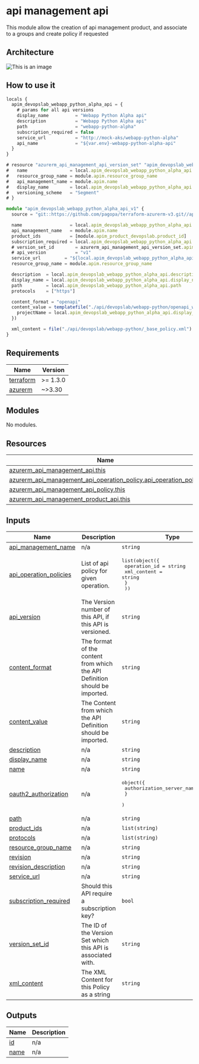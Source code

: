 # api management api

This module allow the creation of api management product, and associate to a groups and create policy if requested

## Architecture

![This is an image](./docs/module-arch.drawio.png)

## How to use it

```ts
locals {
  apim_devopslab_webapp_python_alpha_api = {
    # params for all api versions
    display_name          = "Webapp Python Alpha api"
    description           = "Webapp Python Alpha api"
    path                  = "webapp-python-alpha"
    subscription_required = false
    service_url           = "http://mock-aks/webapp-python-alpha"
    api_name              = "${var.env}-webapp-python-alpha-api"
  }
}

# resource "azurerm_api_management_api_version_set" "apim_devopslab_webapp_python_alpha_api" {
#   name                = local.apim_devopslab_webapp_python_alpha_api.api_name
#   resource_group_name = module.apim.resource_group_name
#   api_management_name = module.apim.name
#   display_name        = local.apim_devopslab_webapp_python_alpha_api.display_name
#   versioning_scheme   = "Segment"
# }

module "apim_devopslab_webapp_python_alpha_api_v1" {
  source = "git::https://github.com/pagopa/terraform-azurerm-v3.git//api_management_api?ref=v8.8.0"

  name                  = local.apim_devopslab_webapp_python_alpha_api.api_name
  api_management_name   = module.apim.name
  product_ids           = [module.apim_product_devopslab.product_id]
  subscription_required = local.apim_devopslab_webapp_python_alpha_api.subscription_required
  # version_set_id        = azurerm_api_management_api_version_set.apim_devopslab_webapp_python_alpha_api.id
  # api_version           = "v1"
  service_url         = "${local.apim_devopslab_webapp_python_alpha_api.service_url}/"
  resource_group_name = module.apim.resource_group_name

  description  = local.apim_devopslab_webapp_python_alpha_api.description
  display_name = local.apim_devopslab_webapp_python_alpha_api.display_name
  path         = local.apim_devopslab_webapp_python_alpha_api.path
  protocols    = ["https"]

  content_format = "openapi"
  content_value = templatefile("./api/devopslab/webapp-python/openapi_webapp_python.json.tftpl", {
    projectName = local.apim_devopslab_webapp_python_alpha_api.display_name
  })

  xml_content = file("./api/devopslab/webapp-python/_base_policy.xml")
}

```

<!-- markdownlint-disable -->
<!-- BEGINNING OF PRE-COMMIT-TERRAFORM DOCS HOOK -->
## Requirements

| Name | Version |
|------|---------|
| <a name="requirement_terraform"></a> [terraform](#requirement\_terraform) | >= 1.3.0 |
| <a name="requirement_azurerm"></a> [azurerm](#requirement\_azurerm) | ~>3.30 |

## Modules

No modules.

## Resources

| Name | Type |
|------|------|
| [azurerm_api_management_api.this](https://registry.terraform.io/providers/hashicorp/azurerm/latest/docs/resources/api_management_api) | resource |
| [azurerm_api_management_api_operation_policy.api_operation_policy](https://registry.terraform.io/providers/hashicorp/azurerm/latest/docs/resources/api_management_api_operation_policy) | resource |
| [azurerm_api_management_api_policy.this](https://registry.terraform.io/providers/hashicorp/azurerm/latest/docs/resources/api_management_api_policy) | resource |
| [azurerm_api_management_product_api.this](https://registry.terraform.io/providers/hashicorp/azurerm/latest/docs/resources/api_management_product_api) | resource |

## Inputs

| Name | Description | Type | Default | Required |
|------|-------------|------|---------|:--------:|
| <a name="input_api_management_name"></a> [api\_management\_name](#input\_api\_management\_name) | n/a | `string` | n/a | yes |
| <a name="input_api_operation_policies"></a> [api\_operation\_policies](#input\_api\_operation\_policies) | List of api policy for given operation. | <pre>list(object({<br>    operation_id = string<br>    xml_content  = string<br>    }<br>  ))</pre> | `[]` | no |
| <a name="input_api_version"></a> [api\_version](#input\_api\_version) | The Version number of this API, if this API is versioned. | `string` | `null` | no |
| <a name="input_content_format"></a> [content\_format](#input\_content\_format) | The format of the content from which the API Definition should be imported. | `string` | `"swagger-json"` | no |
| <a name="input_content_value"></a> [content\_value](#input\_content\_value) | The Content from which the API Definition should be imported. | `string` | n/a | yes |
| <a name="input_description"></a> [description](#input\_description) | n/a | `string` | n/a | yes |
| <a name="input_display_name"></a> [display\_name](#input\_display\_name) | n/a | `string` | n/a | yes |
| <a name="input_name"></a> [name](#input\_name) | n/a | `string` | n/a | yes |
| <a name="input_oauth2_authorization"></a> [oauth2\_authorization](#input\_oauth2\_authorization) | n/a | <pre>object({<br>    authorization_server_name = string<br>    }<br>  )</pre> | <pre>{<br>  "authorization_server_name": null<br>}</pre> | no |
| <a name="input_path"></a> [path](#input\_path) | n/a | `string` | n/a | yes |
| <a name="input_product_ids"></a> [product\_ids](#input\_product\_ids) | n/a | `list(string)` | `[]` | no |
| <a name="input_protocols"></a> [protocols](#input\_protocols) | n/a | `list(string)` | n/a | yes |
| <a name="input_resource_group_name"></a> [resource\_group\_name](#input\_resource\_group\_name) | n/a | `string` | n/a | yes |
| <a name="input_revision"></a> [revision](#input\_revision) | n/a | `string` | `"1"` | no |
| <a name="input_revision_description"></a> [revision\_description](#input\_revision\_description) | n/a | `string` | `null` | no |
| <a name="input_service_url"></a> [service\_url](#input\_service\_url) | n/a | `string` | n/a | yes |
| <a name="input_subscription_required"></a> [subscription\_required](#input\_subscription\_required) | Should this API require a subscription key? | `bool` | `false` | no |
| <a name="input_version_set_id"></a> [version\_set\_id](#input\_version\_set\_id) | The ID of the Version Set which this API is associated with. | `string` | `null` | no |
| <a name="input_xml_content"></a> [xml\_content](#input\_xml\_content) | The XML Content for this Policy as a string | `string` | `null` | no |

## Outputs

| Name | Description |
|------|-------------|
| <a name="output_id"></a> [id](#output\_id) | n/a |
| <a name="output_name"></a> [name](#output\_name) | n/a |
<!-- END OF PRE-COMMIT-TERRAFORM DOCS HOOK -->
